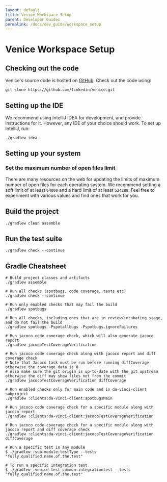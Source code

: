 ```yaml
---
layout: default
title: Venice Workspace Setup
parent: Developer Guides
permalink: /docs/dev_guide/workspace_setup
---
```


# Venice Workspace Setup

## Checking out the code
Venice's source code is hosted on [GitHub](https://www.github.com/linkedin/venice). Check out the code using:
```shell
git clone https://github.com/linkedin/venice.git
```

## Setting up the IDE
We recommend using IntelliJ IDEA for development, and provide instructions for it. However, any IDE of your choice
should work. To set up IntelliJ, run:
```shell
./gradlew idea
```

## Setting up your system
### Set the maximum number of open files limit
There are many resources on the web for updating the limits of maximum number of open files for each operating system.
We recommend setting a soft limit of at least `64000` and a hard limit of at least `524288`. Feel free to experiment
with various values and find ones that work for you.

## Build the project
```shell
./gradlew clean assemble
```

## Run the test suite
```shell
./gradlew check --continue
```

## Gradle Cheatsheet
```shell
# Build project classes and artifacts
./gradlew assemble
 
# Run all checks (spotbugs, code coverage, tests etc)
./gradlew check --continue
 
# Run only enabled checks that may fail the build
./gradlew spotbugs
 
# Run all checks, including ones that are in review/incubating stage, and do not fail the build
./gradlew spotbugs -Pspotallbugs -Pspotbugs.ignoreFailures
 
# Run jacoco code coverage check, which will also generate jacoco report
./gradlew jacocoTestCoverageVerification
 
# Run jacoco code coverage check along with jacoco report and diff coverage check
# Note that Jacoco task must be run before running diffCoverage otherwise the coverage data is 0
# Also make sure the git origin is up-to-date with the git upstream otherwise the diff may show files not from the commit
./gradlew jacocoTestCoverageVerification diffCoverage

# Run enabled checks only for main code and in da-vinci-client subproject
./gradlew :clients:da-vinci-client:spotbugsMain

# Run jacoco code coverage check for a specific module along with jacoco report
./gradlew :clients:da-vinci-client:jacocoTestCoverageVerification

# Run jacoco code coverage check for a specific module along with jacoco report and diff coverage check
./gradlew :clients:da-vinci-client:jacocoTestCoverageVerification diffCoverage

# Run a specific test in any module
$ ./gradlew :sub-module:testType --tests "fully.qualified.name.of.the.test"

# To run a specific integration test
$ ./gradlew :venice-test-common:integrationtest --tests "fully.qualified.name.of.the.test"
```
